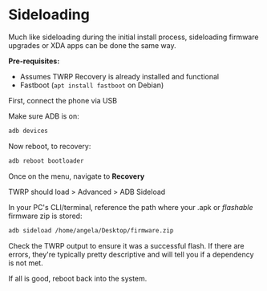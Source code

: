 # Sideloading

Much like sideloading during the initial install process, sideloading firmware upgrades or XDA apps can be done the same way.

**Pre-requisites:**
- Assumes TWRP Recovery is already installed and functional
- Fastboot (`apt install fastboot` on Debian)

First, connect the phone via USB

Make sure ADB is on:
```bash
adb devices
```

Now reboot, to recovery:
```bash
adb reboot bootloader
```

Once on the menu, navigate to **Recovery**

TWRP should load > Advanced > ADB Sideload

In your PC's CLI/terminal, reference the path where your .apk or *flashable* firmware zip is stored:
```bash
adb sideload /home/angela/Desktop/firmware.zip
```

Check the TWRP output to ensure it was a successful flash.  If there are errors, they're typically pretty descriptive and will tell you if a dependency is not met.

If all is good, reboot back into the system.
